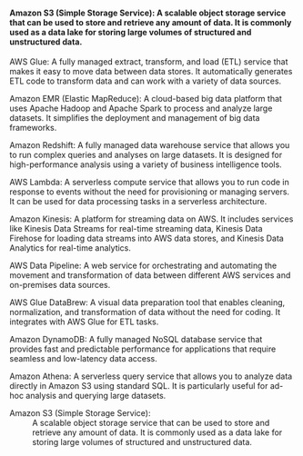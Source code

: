 #### Amazon S3 (Simple Storage Service): A scalable object storage service that can be used to store and retrieve any amount of data. It is commonly used as a data lake for storing large volumes of structured and unstructured data.

AWS Glue: A fully managed extract, transform, and load (ETL) service that makes it easy to move data between data stores. It automatically generates ETL code to transform data and can work with a variety of data sources.

Amazon EMR (Elastic MapReduce): A cloud-based big data platform that uses Apache Hadoop and Apache Spark to process and analyze large datasets. It simplifies the deployment and management of big data frameworks.

Amazon Redshift: A fully managed data warehouse service that allows you to run complex queries and analyses on large datasets. It is designed for high-performance analysis using a variety of business intelligence tools.

AWS Lambda: A serverless compute service that allows you to run code in response to events without the need for provisioning or managing servers. It can be used for data processing tasks in a serverless architecture.

Amazon Kinesis: A platform for streaming data on AWS. It includes services like Kinesis Data Streams for real-time streaming data, Kinesis Data Firehose for loading data streams into AWS data stores, and Kinesis Data Analytics for real-time analytics.

AWS Data Pipeline: A web service for orchestrating and automating the movement and transformation of data between different AWS services and on-premises data sources.

AWS Glue DataBrew: A visual data preparation tool that enables cleaning, normalization, and transformation of data without the need for coding. It integrates with AWS Glue for ETL tasks.

Amazon DynamoDB: A fully managed NoSQL database service that provides fast and predictable performance for applications that require seamless and low-latency data access.

Amazon Athena: A serverless query service that allows you to analyze data directly in Amazon S3 using standard SQL. It is particularly useful for ad-hoc analysis and querying large datasets.


<dt>Amazon S3 (Simple Storage Service):</dt>
  <dd>A scalable object storage service that can be used to store and retrieve any amount of data. It is commonly used as a data lake for storing large volumes of structured and unstructured data.</dd>
</dl>
